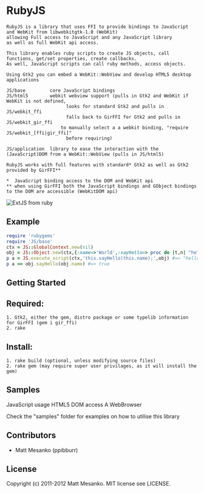 RubyJS
===
    RubyJS is a library that uses FFI to provide bindings to JavaScript and WebKit from libwebkitgtk-1.0 (WebKit)
    allowing Full access to JavaScript and any JavaScript library
    as well as full WebKit api access. 

    This library enables ruby scripts to create JS objects, call functions, get/set properties, create callbacks. 
    As well, JavaScript scripts can call ruby methods, access objects.

    Using Gtk2 you can embed a WebKit::WebView and develop HTML5 desktop applications 

    JS/base         core JavaScript bindings
    JS/html5        webkit webview support (pulls in Gtk2 and WebKit if WebKit is not defined,
                          looks for standard Gtk2 and pulls in JS/webkit_ffi
                          falls back to GirFFI for Gtk2 and pulls in JS/webkit_gir_ffi
                        to manually select a a webkit binding, "require JS/webkit_[ffi|gir_ffi]"
                          before requiring)
                        
    JS/application  library to ease the interaction with the (JavaScript)DOM from a WebKit::WebView (pulls in JS/html5)

    RubyJS works with full features with standard* Gtk2 as well as Gtk2 provided by GirFFI**

    *  JavaScript binding access to the DOM and WebKit api
    ** when using GirFFI both the JavaScript bindings and GObject bindings to the DOM are accessible (WebKitDOM api)

![ExtJS from ruby](http://i1263.photobucket.com/albums/ii631/ppibburr/rubyjs_extjs.png)

Example
---
``` ruby
require 'rubygems'
require 'JS/base'
ctx = JS::GlobalContext.new(nil)
obj = JS::Object.new(ctx,{:name=>'World',:sayHello=> proc do |t,n| "hello #{n}" end})
p a = JS.execute_script(ctx,'this.sayHello(this.name);',obj) #=> "hello World"
p a == obj.sayHello(obj.name) #=> true
```
Getting Started
---
  Required:
  ---
    1. Gtk2, either the gem, distro package or some typelib information for GirFFI (gem i gir_ffi)
    2. rake
  
  Install:
  ---
    1. rake build (optional, unless modifying source files)
    2. rake gem (may require super user privilages, as it will install the gem)


Samples
---
JavaScript usage
HTML5 DOM access
A WebBrowser

Check the "samples" folder for examples on how to utilise this library

Contributors
---
* Matt Mesanko (ppibburr)

License
---
Copyright (c) 2011-2012 Matt Mesanko.
MIT license see LICENSE.
